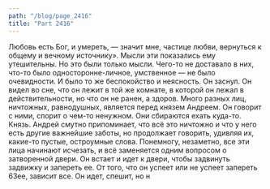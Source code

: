 ```yaml
---
path: "/blog/page_2416"
title: "Part 2416"
---
```


 Любовь есть Бог, и умереть, — значит мне, частице любви, вернуться к общему и вечному источнику». Мысли эти показались ему утешительны. Но это были только мысли. Чего-то не доставало в них, что-то было односторонне-личное, умственное — не было очевидности. И было то же беспокойство и неясность. Он заснул.
Он видел во сне, что он лежит в той же комнате, в которой он лежал в действительности, но что он не ранен, а здоров. Много разных лиц, ничтожных, равнодушных, является перед князем Андреем. Он говорит с ними, спорит о чем-то ненужном. Они сбираются ехать куда-то. Князь. Андрей смутно припоминает, что всё это ничтожно и что у него есть другие важнейшие заботы, но продолжает говорить, удивляя их, какие-то пустые, остроумные слова. Понемногу, незаметно, все эти лица начинают исчезать, и всё заменяется одним вопросом о затворенной двери. Он встает и идет к двери, чтобы задвинуть задвижку и запереть ее. От того, что он успеет или не успеет запереть 63ее, зависит все. Он идет, спешит, но н
